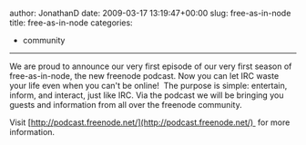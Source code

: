 author: JonathanD
date: 2009-03-17 13:19:47+00:00
slug: free-as-in-node
title: free-as-in-node
categories:
- community
---

We are proud to announce our very first episode of our very first season of free-as-in-node, the new freenode podcast. Now you can let IRC waste your life even when you can't be online!  The purpose is simple: entertain, inform, and interact, just like IRC. Via the podcast we will be bringing you guests and information from all over the freenode community.



Visit [http://podcast.freenode.net/](http://podcast.freenode.net/)  for more information.
